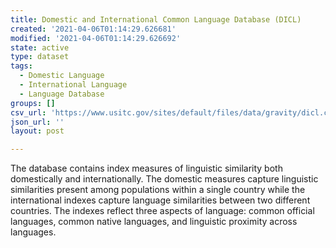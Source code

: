 ```yaml
---
title: Domestic and International Common Language Database (DICL)
created: '2021-04-06T01:14:29.626681'
modified: '2021-04-06T01:14:29.626692'
state: active
type: dataset
tags:
  - Domestic Language
  - International Language
  - Language Database
groups: []
csv_url: 'https://www.usitc.gov/sites/default/files/data/gravity/dicl.csv'
json_url: ''
layout: post

---
```

The database contains index measures of linguistic similarity both domestically and internationally. The domestic measures capture linguistic similarities present among populations within a single country while the international indexes capture language similarities between two different countries. The indexes reflect three aspects of language: common official languages, common native languages, and linguistic proximity across languages.
